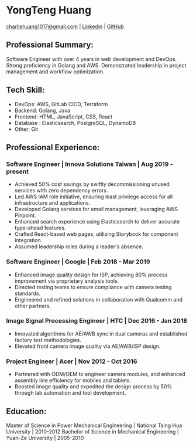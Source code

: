 # YongTeng Huang
 charliehuang1017@gmail.com | [Linkedin](linkedin/in/yongteng-huan) | [GitHub](github.com/EyesHuang)

## Professional Summary:
Software Engineer with over 4 years in web development and DevOps. Strong proficiency in Golang and AWS. Demonstrated leadership in project management and workflow optimization.

## Tech Skill:
- DevOps: AWS, GitLab CICD, Terraform
- Backend: Golang, Java
- Frontend: HTML, JavaScript, CSS, React
- Database : Elasticsearch, PostgreSQL, DynamoDB
- Other: Git

## Professional Experience:
### Software Engineer | Innova Solutions Taiwan | Aug 2019 - present
- Achieved 50% cost savings by swiftly decommissioning unused services with zero dependency errors.
- Led AWS IAM role initiative, ensuring least privilege access for all infrastructure and applications.
- Developed Golang services for email management, leveraging AWS Pinpoint.
- Enhanced search experience using Elasticsearch to deliver accurate type-ahead features.
- Crafted React-based web pages, utilizing Storybook for component integration.
- Assumed leadership roles during a leader's absence.

### Software Engineer | Google | Feb 2018 - Mar 2019
- Enhanced image quality design for ISP, achieving 80% process improvement via proprietary analysis tools.
- Directed testing teams to ensure compliance with camera testing standards.
- Engineered and refined solutions in collaboration with Qualcomm and other partners.

### Image Signal Processing Engineer | HTC | Dec 2016 - Jan 2018
- Innovated algorithms for AE/AWB sync in dual cameras and established factory test methodologies.
- Elevated front camera image quality via AE/AWB/ISP design.

### Project Engineer | Acer | Nov 2012 - Oct 2016
- Partnered with ODM/OEM to engineer camera modules, and enhanced assembly line efficiency for mobiles and tablets.
- Boosted image quality and expedited the design process by 50% through lab automation and tool development.

## Education:
Master of Science in Power Mechanical Engineering | National Tsing Hua University | 2010-2012
Bachelor of Science in Mechanical Engineering | Yuan-Ze University | 2005-2010
